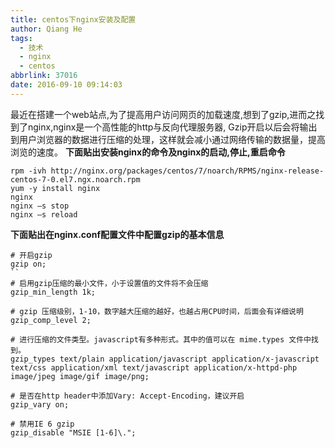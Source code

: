 ```yaml
---
title: centos下nginx安装及配置
author: Qiang He
tags:
  - 技术
  - nginx
  - centos
abbrlink: 37016
date: 2016-09-10 09:14:03
---
```

最近在搭建一个web站点,为了提高用户访问网页的加载速度,想到了gzip,进而之找到了nginx,nginx是一个高性能的http与反向代理服务器,
Gzip开启以后会将输出到用户浏览器的数据进行压缩的处理，这样就会减小通过网络传输的数据量，提高浏览的速度。
**下面贴出安装nginx的命令及nginx的启动,停止,重启命令**
```
rpm -ivh http://nginx.org/packages/centos/7/noarch/RPMS/nginx-release-centos-7-0.el7.ngx.noarch.rpm
yum -y install nginx
nginx
nginx –s stop
nginx –s reload
```
**下面贴出在nginx.conf配置文件中配置gzip的基本信息**
```  
# 开启gzip
gzip on;
``
# 启用gzip压缩的最小文件，小于设置值的文件将不会压缩
gzip_min_length 1k;

# gzip 压缩级别，1-10，数字越大压缩的越好，也越占用CPU时间，后面会有详细说明
gzip_comp_level 2;

# 进行压缩的文件类型。javascript有多种形式。其中的值可以在 mime.types 文件中找到。
gzip_types text/plain application/javascript application/x-javascript text/css application/xml text/javascript application/x-httpd-php image/jpeg image/gif image/png;

# 是否在http header中添加Vary: Accept-Encoding，建议开启
gzip_vary on;

# 禁用IE 6 gzip
gzip_disable "MSIE [1-6]\.";
```